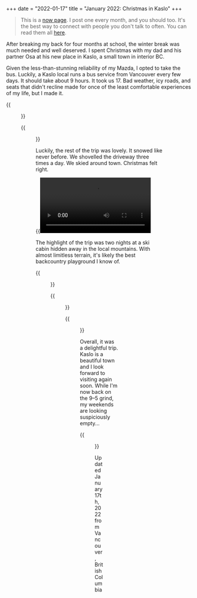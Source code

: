 +++
date = "2022-01-17"
title = "January 2022: Christmas in Kaslo"
+++

> This is a [now page](https://sive.rs/now). I post one every month, and you should too. It's the best way to connect with people you don't talk to often. You can read them all [here](/now).
<!--more-->

After breaking my back for four months at school, the winter break was much needed and well deserved. I spent Christmas with my dad and his partner Osa at his new place in Kaslo, a small town in interior BC.

Given the less-than-stunning reliability of my Mazda, I opted to take the bus. Luckily, a Kaslo local runs a bus service from Vancouver every few days. It should take about 9 hours. It took us 17. Bad weather, icy roads, and seats that didn't recline made for once of the least comfortable experiences of my life, but I made it.

{{<figure src="2021-12-21_11-59-24_IMG_20211221_115924.jpg" caption="Kaslo">}}

{{<figure src="2021-12-25_12-49-42_DSCF9583_EDIT.jpg" caption="Bob and Osa">}}

Luckily, the rest of the trip was lovely. It snowed like never before. We shovelled the driveway three times a day. We skied around town. Christmas felt right.

{{<video src="2021-12-26_16-19-17_VID_20211226_161917">}}

The highlight of the trip was two nights at a ski cabin hidden away in the local mountains. With almost limitless terrain, it's likely the best backcountry playground I know of.

{{<figure src="2021-12-22_11-46-48_IMG_20211222_114648.jpg" caption="Alex Koen: sled god">}}

{{<figure src="2021-12-23_20-57-10_IMG_20211223_205709_EDIT.jpg" caption="Lost Ledge">}}

{{<figure src="2021-12-23-11-19_PC230010_EDIT.jpg" caption="Tearing up the mountains. No chairs, no lift tickets, just skiing.">}}

Overall, it was a delightful trip. Kaslo is a beautiful town and I look forward to visiting again soon. While I'm now back on the 9–5 grind, my weekends are looking suspiciously empty...

{{<figure src="2021-12-27_13-06-23_IMG_20211227_130623.jpg" caption="The local cross-country">}}

Updated January 17th, 2022 from Vancouver, British Columbia
